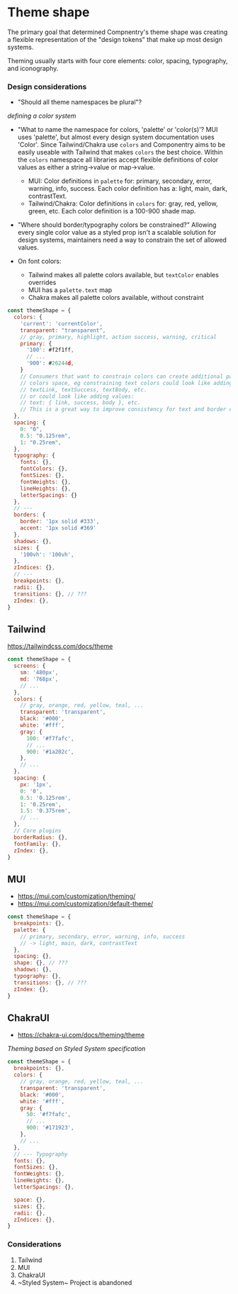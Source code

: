 # Theme shape

The primary goal that determined Compnentry's theme shape was creating a
flexible representation of the "design tokens" that make up most design systems.

Theming usually starts with four core elements: color, spacing, typography, and
iconography.

### Design considerations

- "Should all theme namespaces be plural"?

_defining a color system_

- "What to name the namespace for colors, 'palette' or 'color(s)'? MUI uses
  'palette', but almost every design system documentation uses 'Color'. Since
  Tailwind/Chakra use `colors` and Componentry aims to be easily useable with
  Tailwind that makes `colors` the best choice. Within the `colors` namespace
  all libraries accept flexible definitions of color values as either a
  string->value or map->value.

  - MUI: Color definitions in `palette` for: primary, secondary, error, warning,
    info, success. Each color definition has a: light, main, dark, contrastText.
  - Tailwind/Chakra: Color definitions in `colors` for: gray, red, yellow,
    green, etc. Each color definition is a 100-900 shade map.

- "Where should border/typography colors be constrained?" Allowing every single
  color value as a styled prop isn't a scalable solution for design systems,
  maintainers need a way to constrain the set of allowed values.

- On font colors:
  - Tailwind makes all palette colors available, but `textColor` enables
    overrides
  - MUI has a `palette.text` map
  - Chakra makes all palette colors available, without constraint

```js
const themeShape = {
  colors: {
    'current': 'currentColor',
    transparent: "transparent",
    // gray, primary, highlight, action success, warning, critical
    primary: {
      '100': #f2f1ff,
      // ...
      '900': #26244d,
    }
    // Consumers that want to constrain colors can create additional patterns within the
    // colors space, eg constraining text colors could look like adding values:
    // textLink, textSuccess, textBody, etc.
    // or could look like adding values:
    // text: { link, success, body }, etc.
    // This is a great way to improve consistency for text and border colors
  },
  spacing: {
    0: "0",
    0.5: "0.125rem",
    1: "0.25rem",
  },
  typography: {
    fonts: {},
    fontColors: {},
    fontSizes: {},
    fontWeights: {},
    lineHeights: {},
    letterSpacings: {}
  },
  // ---
  borders: {
    border: '1px solid #333',
    accent: '1px solid #369'
  },
  shadows: {},
  sizes: {
    '100vh': '100vh',
  },
  zIndices: {},
  // ---
  breakpoints: {},
  radii: {},
  transitions: {}, // ???
  zIndex: {},
}
```

## Tailwind

https://tailwindcss.com/docs/theme

```js
const themeShape = {
  screens: {
    sm: '480px',
    md: '768px',
    // ...
  },
  colors: {
    // gray, orange, red, yellow, teal, ...
    transparent: 'transparent',
    black: '#000',
    white: '#fff',
    gray: {
      100: '#f7fafc',
      // ...
      900: '#1a202c',
    },
    // ...
  },
  spacing: {
    px: '1px',
    0: '0',
    0.5: '0.125rem',
    1: '0.25rem',
    1.5: '0.375rem',
    // ...
  },
  // Core plugins
  borderRadius: {},
  fontFamily: {},
  zIndex: {},
}
```

## MUI

- https://mui.com/customization/theming/
- https://mui.com/customization/default-theme/

```js
const themeShape = {
  breakpoints: {},
  palette: {
    // primary, secondary, error, warning, info, success
    // -> light, main, dark, contrastText
  },
  spacing: {},
  shape: {}, // ???
  shadows: {},
  typography: {},
  transitions: {}, // ???
  zIndex: {},
}
```

## ChakraUI

- https://chakra-ui.com/docs/theming/theme

_Theming based on Styled System specification_

```js
const themeShape = {
  breakpoints: {},
  colors: {
    // gray, orange, red, yellow, teal, ...
    transparent: 'transparent',
    black: '#000',
    white: '#fff',
    gray: {
      50: '#f7fafc',
      // ...
      900: '#171923',
    },
    // ...
  },
  // --- Typography
  fonts: {},
  fontSizes: {},
  fontWeights: {},
  lineHeights: {},
  letterSpacings: {},

  space: {},
  sizes: {},
  radii: {},
  zIndices: {},
}
```

### Considerations

1. Tailwind
2. MUI
3. ChakraUI
4. ~Styled System~ Project is abandoned
